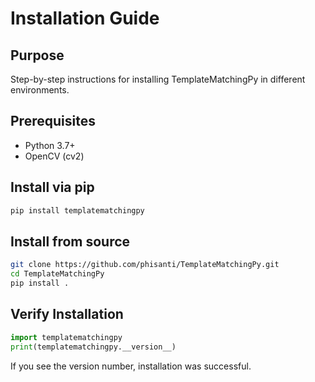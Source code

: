 # Installation Guide

## Purpose
Step-by-step instructions for installing TemplateMatchingPy in different environments.

## Prerequisites
- Python 3.7+
- OpenCV (cv2)

## Install via pip
```bash
pip install templatematchingpy
```

## Install from source
```bash
git clone https://github.com/phisanti/TemplateMatchingPy.git
cd TemplateMatchingPy
pip install .
```

## Verify Installation
```python
import templatematchingpy
print(templatematchingpy.__version__)
```

If you see the version number, installation was successful.
